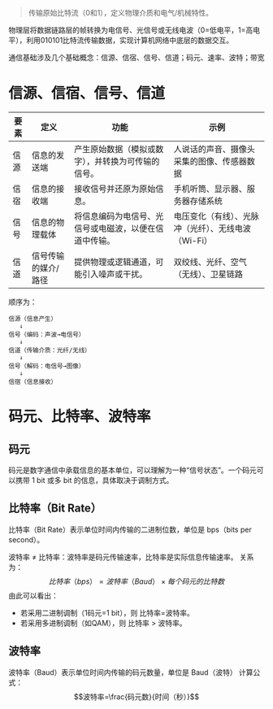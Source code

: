 > 传输原始比特流（0和1），定义物理介质和电气/机械特性。

物理层将数据链路层的帧转换为电信号、光信号或无线电波（0=低电平，1=高电平），利用010101比特流传输数据，实现计算机网络中底层的数据交互。

通信基础涉及几个基础概念：信源、信宿、信号、信道；码元、速率、波特；带宽


# 信源、信宿、信号、信道
| 要素  | 定义         | 功能                          | 示例                           |
| --- | ---------- | --------------------------- | ---------------------------- |
| 信源  | 信息的发送端     | 产生原始数据（模拟或数字），并转换为可传输的信号。   | 人说话的声音、摄像头采集的图像、传感器数据        |
| 信宿  | 信息的接收端     | 接收信号并还原为原始信息。               | 手机听筒、显示器、服务器存储系统             |
| 信号  | 信息的物理载体    | 将信息编码为电信号、光信号或电磁波，以便在信道中传输。 | 电压变化（有线）、光脉冲（光纤）、无线电波（Wi-Fi） |
| 信道  | 信号传输的媒介/路径 | 提供物理或逻辑通道，可能引入噪声或干扰。        | 双绞线、光纤、空气（无线）、卫星链路           |
顺序为：
```text
信源（信息产生）
   ↓  
信号（编码：声波→电信号）
   ↓  
信道（传输介质：光纤/无线）
   ↓  
信号（解码：电信号→图像）
   ↓  
信宿（信息接收）
```

# 码元、比特率、波特率
## 码元
码元是数字通信中承载信息的基本单位，可以理解为一种“信号状态”。一个码元可以携带 1 bit 或多 bit 的信息，具体取决于调制方式。

## 比特率（Bit Rate）
比特率（Bit Rate）表示单位时间内传输的二进制位数，单位是 bps（bits per second）。

波特率 ≠ 比特率：波特率是码元传输速率，比特率是实际信息传输速率。
关系为：
$$比特率（bps）=波特率（Baud）×每个码元的比特数$$ 
由此可以看出：
- 若采用二进制调制（1码元=1 bit），则 比特率=波特率。
- 若采用多进制调制（如QAM），则 比特率 > 波特率。
## 波特率
波特率（Baud）表示单位时间内传输的码元数量，单位是 Baud（波特）
计算公式：
$$波特率=\frac{码元数}{时间（秒）}$$
